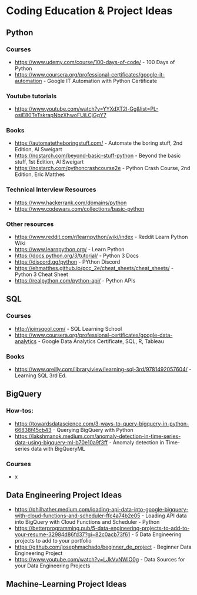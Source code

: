 # Coding Education & Project Ideas

## Python
### Courses
* https://www.udemy.com/course/100-days-of-code/ - 100 Days of Python
* https://www.coursera.org/professional-certificates/google-it-automation - Google IT Automation with Python Certificate

### Youtube tutorials
* https://www.youtube.com/watch?v=YYXdXT2l-Gg&list=PL-osiE80TeTskrapNbzXhwoFUiLCjGgY7

### Books
* https://automatetheboringstuff.com/ - Automate the boring stuff, 2nd Edition, Al Sweigart
* https://nostarch.com/beyond-basic-stuff-python - Beyond the basic stuff, 1st Edition, Al Sweigart
* https://nostarch.com/pythoncrashcourse2e - Python Crash Course, 2nd Edition, Eric Matthes

### Technical Interview Resources
* https://www.hackerrank.com/domains/python
* https://www.codewars.com/collections/basic-python

### Other resources
* https://www.reddit.com/r/learnpython/wiki/index - Reddit Learn Python Wiki
* https://www.learnpython.org/ - Learn Python
* https://docs.python.org/3/tutorial/ - Python 3 Docs
* https://discord.gg/python - PYthon Discord
* https://ehmatthes.github.io/pcc_2e/cheat_sheets/cheat_sheets/ - Python 3 Cheat Sheet
* https://realpython.com/python-api/ - Python APIs

## SQL
### Courses
* http://joinsqool.com/ - SQL Learning School
* https://www.coursera.org/professional-certificates/google-data-analytics - Google Data Analytics Certificate, SQL, R, Tableau

### Books
* https://www.oreilly.com/library/view/learning-sql-3rd/9781492057604/ - Learning SQL 3rd Ed.

## BigQuery
### How-tos:
* https://towardsdatascience.com/3-ways-to-query-bigquery-in-python-66838f45cb43 - Querying BigQuery with Python
* https://lakshmanok.medium.com/anomaly-detection-in-time-series-data-using-bigquery-ml-b70e10a9f3ff - Anomaly detection in Time-series data with BigQueryML


### Courses
* x

## Data Engineering Project Ideas
* https://philhather.medium.com/loading-api-data-into-google-bigquery-with-cloud-functions-and-scheduler-ffc4a74b2e05 - Loading API data into BigQuery with Cloud Functions and Scheduler - Python
* https://betterprogramming.pub/5-data-engineering-projects-to-add-to-your-resume-32984d86fd37?gi=82c0acb73f61 - 5 Data Engineering projects to add to your portfolio
* https://github.com/josephmachado/beginner_de_project - Beginner Data Engineering Project
* https://www.youtube.com/watch?v=LJkVvNWlO0g - Data Sources for your Data Engineering Projects

## Machine-Learning Project Ideas
